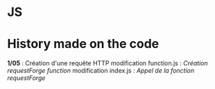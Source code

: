 # JS

<h1>History made on the code</h1>
<p><b>1/05</b> : Création d'une requête HTTP 
modification function.js :<i> Création requestForge function</i> 
modification index.js    : <i>Appel de la fonction requestForge</i></p>
